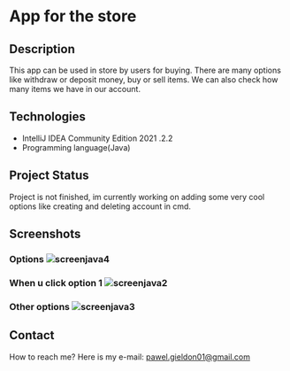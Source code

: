 # App for the store


## Description 
This app can be used in store by users for buying. There are many options like withdraw or deposit money, buy or sell items.
We can also check how many items we have in our account.


## Technologies
* IntelliJ IDEA Community Edition 2021 .2.2
* Programming language(Java)

## Project Status
Project is not finished, im currently working on adding some very cool options like creating and deleting account in cmd.

## Screenshots
### Options ![screenjava4](https://user-images.githubusercontent.com/93713186/146205526-75e4fcdc-46ce-4f8d-9dcc-fe689a2d6bd4.png)
### When u click option 1 ![screenjava2](https://user-images.githubusercontent.com/93713186/146204279-b4e4da55-3504-4367-8ff9-0c1284c0b45f.png)
### Other options ![screenjava3](https://user-images.githubusercontent.com/93713186/146205099-d1c8f4dc-e75a-4d44-8df4-f88de12e2005.png)

## Contact
How to reach me? Here is my e-mail: pawel.gieldon01@gmail.com
